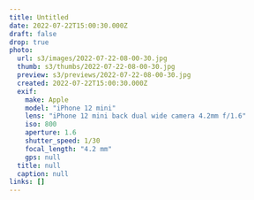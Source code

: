 ```yaml
---
title: Untitled
date: 2022-07-22T15:00:30.000Z
draft: false
drop: true
photo:
  url: s3/images/2022-07-22-08-00-30.jpg
  thumb: s3/thumbs/2022-07-22-08-00-30.jpg
  preview: s3/previews/2022-07-22-08-00-30.jpg
  created: 2022-07-22T15:00:30.000Z
  exif:
    make: Apple
    model: "iPhone 12 mini"
    lens: "iPhone 12 mini back dual wide camera 4.2mm f/1.6"
    iso: 800
    aperture: 1.6
    shutter_speed: 1/30
    focal_length: "4.2 mm"
    gps: null
  title: null
  caption: null
links: []
---
```


